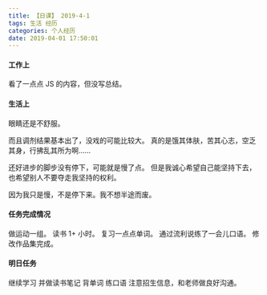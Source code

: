 ```yaml
---
title: 【日课】 2019-4-1
tags: 生活 经历
categories: 个人经历
date: 2019-04-01 17:50:01
---
```



#### 工作上

看了一点点 JS 的内容，但没写总结。

#### 生活上

眼睛还是不舒服。

而且调剂结果基本出了，没戏的可能比较大。
真的是饿其体肤，苦其心志，空乏其身，行拂乱其所为啊……

还好进步的脚步没有停下，可能就是慢了点。
但是我诚心希望自己能坚持下去，也希望别人不要夺走我坚持的权利。

因为我只是慢，不是停下来。我不想半途而废。

#### 任务完成情况

做运动一组。
读书 1+ 小时。
复习一点点单词。
通过流利说练了一会儿口语。
修改作品集完成。

#### 明日任务

继续学习 并做读书笔记
背单词
练口语
注意招生信息，和老师做良好沟通。
